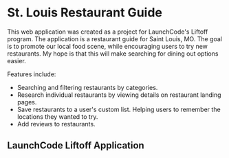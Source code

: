 # St. Louis Restaurant Guide

This web application was created as a project for LaunchCode's Liftoff program. The application is a restaurant guide for Saint Louis, MO. The goal is to promote our local food scene, while encouraging users to try new restaurants. My hope is that this will make searching for dining out options easier. 

 Features include:
 - Searching and filtering restaurants by categories.
 - Research individual restaurants by viewing details on restaurant landing pages. 
 - Save restaurants to a user's custom list. Helping users to remember the locations they wanted to try.
 - Add reviews to restaurants.
 

## LaunchCode Liftoff Application
